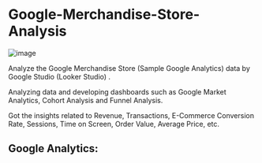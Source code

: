 # Google-Merchandise-Store-Analysis
![image](https://user-images.githubusercontent.com/113257700/225979944-0be3615a-e760-4370-ba1f-44b324751894.png)

Analyze the Google Merchandise Store (Sample Google Analytics) data by Google Studio (Looker Studio) .

Analyzing data and developing dashboards such as Google Market Analytics, Cohort Analysis and Funnel Analysis.


Got the insights related to Revenue, Transactions, E-Commerce Conversion Rate, Sessions, Time on Screen, Order Value, Average Price, etc.

## Google Analytics:
